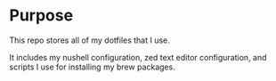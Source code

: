 # Purpose

This repo stores all of my dotfiles that I use.

It includes my nushell configuration, zed text editor configuration, and scripts I use for installing my brew packages.
